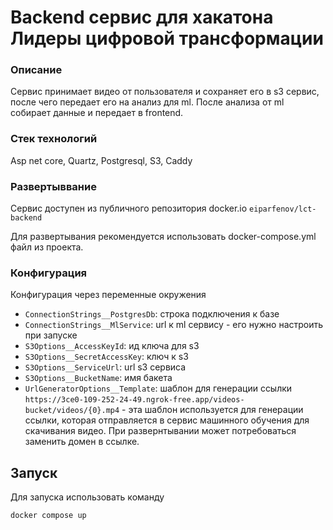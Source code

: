 # Backend сервис для хакатона Лидеры цифровой трансформации

### Описание
Сервис принимает видео от пользователя и сохраняет его в s3 сервис, после чего передает его на анализ для ml. 
После анализа от ml собирает данные и передает в frontend. 

### Стек технологий
Asp net core, Quartz, Postgresql, S3, Caddy

### Развертыввание
Сервис доступен из публичного репозитория docker.io `eiparfenov/lct-backend`

Для развертывания рекомендуется использовать docker-compose.yml файл из проекта.

### Конфигурация
Конфигурация через переменные окружения
* `ConnectionStrings__PostgresDb`: строка подключения к базе
* `ConnectionStrings__MlService`: url к ml сервису - его нужно настроить при запуске
* `S3Options__AccessKeyId`: ид ключа для s3
* `S3Options__SecretAccessKey`: ключ к s3
* `S3Options__ServiceUrl`: url s3 сервиса
* `S3Options__BucketName`: имя бакета
* `UrlGeneratorOptions__Template`: шаблон для генерации ссылки `https://3ce0-109-252-24-49.ngrok-free.app/videos-bucket/videos/{0}.mp4` - эта шаблон используется для генерации ссылки, которая отправляется в сервис машинного обучения для скачивания видео. При развернтывании может потребоваться заменить домен в ссылке.

## Запуск
Для запуска использовать команду
```bash
docker compose up
```
